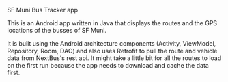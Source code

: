 SF Muni Bus Tracker app

This is an Android app written in Java that displays the routes and the GPS locations of the busses of SF Muni.

It is built using the Android architecture components (Activity, ViewModel, Repository, Room, DAO) and also uses Retrofit to pull the route and vehicle data from NextBus's rest api.  It might take a little bit for all the routes to load on the first run because the app needs to download and cache the data first.  

